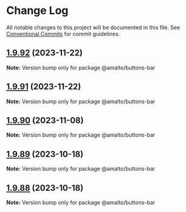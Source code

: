 # Change Log

All notable changes to this project will be documented in this file.
See [Conventional Commits](https://conventionalcommits.org) for commit guidelines.

## [1.9.92](https://github.com/amalto/platform6-ui-components/compare/@amalto/buttons-bar@1.9.91...@amalto/buttons-bar@1.9.92) (2023-11-22)

**Note:** Version bump only for package @amalto/buttons-bar

## [1.9.91](https://github.com/amalto/platform6-ui-components/compare/@amalto/buttons-bar@1.9.90...@amalto/buttons-bar@1.9.91) (2023-11-22)

**Note:** Version bump only for package @amalto/buttons-bar

## [1.9.90](https://github.com/amalto/platform6-ui-components/compare/@amalto/buttons-bar@1.9.89...@amalto/buttons-bar@1.9.90) (2023-11-08)

**Note:** Version bump only for package @amalto/buttons-bar

## [1.9.89](https://github.com/amalto/platform6-ui-components/compare/@amalto/buttons-bar@1.9.88...@amalto/buttons-bar@1.9.89) (2023-10-18)

**Note:** Version bump only for package @amalto/buttons-bar

## [1.9.88](https://github.com/amalto/platform6-ui-components/compare/@amalto/buttons-bar@1.9.87...@amalto/buttons-bar@1.9.88) (2023-10-18)

**Note:** Version bump only for package @amalto/buttons-bar
